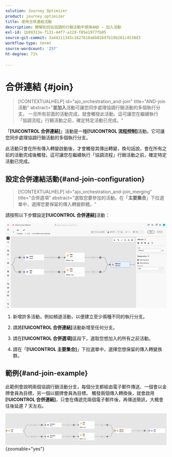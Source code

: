 ```yaml
---
solution: Journey Optimizer
product: journey optimizer
title: 使用合併連結活動
description: 瞭解如何在協調的行銷活動中使用AND — 加入活動
exl-id: 1b99313e-f131-44f7-a129-f85e1977fb05
source-git-commit: 3a44111345c1627610a6b026d7b19b281c4538d3
workflow-type: tm+mt
source-wordcount: '257'
ht-degree: 71%

---
```



# 合併連結 {#join}

>[!CONTEXTUALHELP]
>id="ajo_orchestration_and-join"
>title="AND-join 活動"
>abstract="**並加入**&#x200B;活動可讓您同步處理協調行銷活動的多個執行分支。 一旦所有前面的活動完成，就會觸發此活動。這可讓您在繼續執行「協調流程」行銷活動之前，確定特定活動已完成。"

「**[!UICONTROL 合併連結]**」活動是一種&#x200B;**[!UICONTROL 流程控制]**&#x200B;活動。它可讓您同步處理協調行銷活動的多個執行分支。

此活動只會在所有傳入轉變啟動後，才會觸發其傳出轉變，換句話說，會在所有之前的活動完成後觸發。這可讓您在繼續執行「協調流程」行銷活動之前，確定特定活動已完成。

## 設定合併連結活動{#and-join-configuration}

>[!CONTEXTUALHELP]
>id="ajo_orchestration_and-join_merging"
>title="合併選項"
>abstract="選取您要參加的活動。在「**主要集合**」下拉選單中，選擇您要保留的傳入轉變群體。"

請按照以下步驟設定&#x200B;**[!UICONTROL 合併連結]**&#x200B;活動：

![](../assets/workflow-andjoin.png)

1. 新增許多活動，例如頻道活動，以便建立至少兩種不同的執行分支。

1. 請將&#x200B;**[!UICONTROL 合併連結]**&#x200B;活動新增至任何分支。

1. 請在&#x200B;**[!UICONTROL 合併選項]**&#x200B;區段下，選取您想加入的所有之前活動。

1. 請在「**[!UICONTROL 主要集合]**」下拉選單中，選擇您想保留的傳入轉變族群。

## 範例{#and-join-example}

此範例會說明兩個協調行銷活動分支，每個分支都經由電子郵件傳送、一個會以金牌會員為目標，另一個以銀牌會員為目標。 觸發兩個傳入轉換後，就會啟用&#x200B;**[!UICONTROL 合併連結]**，只會在傳遞完兩個電子郵件後，再傳送簡訊，大概會往後延遲 7 天左右。

![](../assets/workflow-andjoin-example.png){zoomable="yes"}
